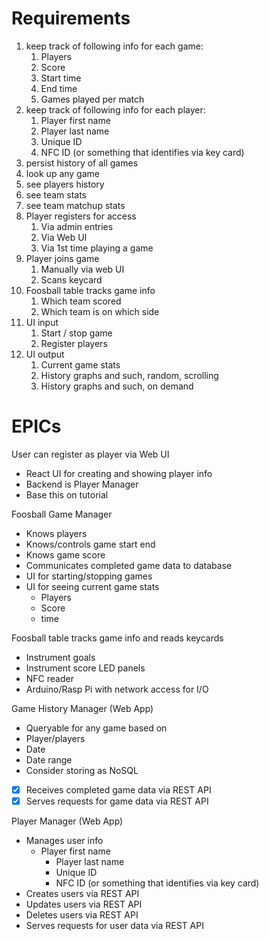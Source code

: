 # Requirements
1. keep track of following info for each game:   
   1. Players
   2. Score
   3. Start time
   4. End time
   5. Games played per match
2. keep track of following info for each player:
   1. Player first name
   2. Player last name
   3. Unique ID
   4. NFC ID (or something that identifies via key card)
3. persist history of all games
4. look up any game
5. see players history
6. see team stats
7. see team matchup stats
8. Player registers for access
   1. Via admin entries
   2. Via Web UI
   3. Via 1st time playing a game
9. Player joins game
   1. Manually via web UI
   2. Scans keycard
10. Foosball table tracks game info
    1. Which team scored
    2. Which team is on which side
11. UI input
    1. Start / stop game
    2. Register players
12. UI output
    1. Current game stats
    2. History graphs and such, random, scrolling
    3. History graphs and such, on demand

# EPICs

User can register as player via Web UI
- React UI for creating and showing player info
- Backend is Player Manager
- Base this on tutorial

Foosball Game Manager
- Knows players
- Knows/controls game start end
- Knows game score
- Communicates completed game data to database
- UI for starting/stopping games
- UI for seeing current game stats
	 - Players
	 - Score
	 - time

Foosball table tracks game info and reads keycards
- Instrument goals
- Instrument score LED panels
- NFC reader
- Arduino/Rasp Pi with network access for I/O

Game History Manager (Web App)
- Queryable for any game based on
 - Player/players
 - Date
 - Date range
 - Consider storing as NoSQL
- [x] Receives completed game data via REST API
- [x] Serves requests for game data via REST API

Player Manager (Web App)
- Manages user info
  - Player first name
	- Player last name
	- Unique ID
	- NFC ID (or something that identifies via key card)
- Creates users via REST API
- Updates users via REST API
- Deletes users via REST API
- Serves requests for user data via REST API

